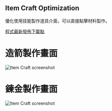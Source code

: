 ## Item Craft Optimization
優化使用技能製作道具介面，可以直接點擊材料製作。

 [程式最新發佈下載點](https://github.com/Nasiko/Tree-of-Savior-TW-Addons/releases)

# 造箭製作畫面
![Item Craft screenshot](http://i.imgur.com/t2txdry.png)

# 鍊金製作畫面
![Item Craft screenshot](http://i.imgur.com/hhqFla0.png)
